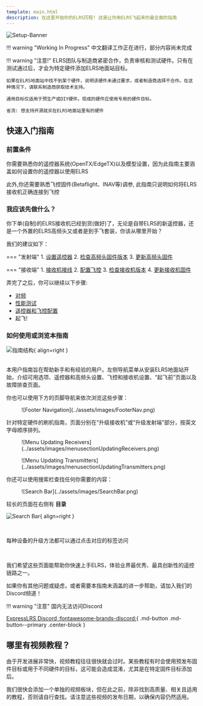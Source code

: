 ```yaml
---
template: main.html
description: 在这里开始你的ELRS历程! 这是让你用ELRS飞起来的最全面的指南
---
```


![Setup-Banner](https://raw.githubusercontent.com/ExpressLRS/ExpressLRS-hardware/master/img/quick-start.png)

!!! warning "Working In Progress"
    中文翻译工作正在进行，部分内容尚未完成

!!! warning "注意!"
    ELRS团队与制造商紧密合作，负责审核和测试硬件。只有在测试通过后，才会为特定硬件添加ELRS地面站目标。

    如果在ELRS地面站中找不到某个硬件，说明该硬件未通过要求，或者制造商选择不合作。在这种情况下，请联系制造商获取技术支持。

    通用目标仅适用于预生产或DIY硬件。现成的硬件应使用专用的硬件目标。

    省流: 想支持开源就买在ELRS地面站里有的硬件

## 快速入门指南

### 前置条件

你需要熟悉你的遥控器系统(OpenTX/EdgeTX)以及模型设置，因为此指南主要涵盖如何设置你的遥控器以使用ELRS
    
此外,你还需要熟悉飞控固件(Betaflight、INAV等)调参, 此指南只说明如何将ELRS接收机正确连接到飞控

### 我应该先做什么？

你下单(自制)的ELRS接收机已经到货(做好)了，无论是自带ELRS的新遥控器，还是一个外置的ELRS高频头又或者是到手飞套装，你该从哪里开始？

我们的建议如下：

=== "发射端"
    1. [设置遥控器](transmitters/tx-prep.md)
    2. [检查高频头固件版本](transmitters/firmware-version.md)
    3. [更新高频头固件](transmitters/updating.md)

=== "接收端"
    1. [接收机接线](receivers/wiring-up.md)
    2. [配置飞控](receivers/configuring-fc.md)
    3. [检查接收机版本](receivers/firmware-version.md)
    4. [更新接收机固件](receivers/updating.md)

弄完了之后，你可以继续以下步骤:

- [对频](binding.md)
- [性能测试](pre-1stflight.md#性能测试)
- [遥控器和飞控配置](pre-1stflight.md)
- 起飞!

### 如何使用或浏览本指南

![指南结构](../assets/images/PageOrder.png){ align=right }

<br />
本用户指南旨在帮助新手和有经验的用户。左侧导航菜单从安装ELRS地面站开始，介绍可用选项、遥控器和高频头设置、飞控和接收机设置、“起飞前”页面以及故障排查页面。

<br clear="right" />

你也可以使用下方的页脚导航来依次浏览这些步骤：

<figure markdown>
![Footer Navigation](../assets/images/FooterNav.png)
</figure>

针对特定硬件的刷机指南，页面分别在“升级接收机”或“升级发射端”部分，按英文字母顺序排列。

<figure markdown>
![Menu Updating Receivers](../assets/images/menusectionUpdatingReceivers.png)
</figure>

<figure markdown>
![Menu Updating Transmitters](../assets/images/menusectionUpdatingTransmitters.png)
</figure>

你还可以使用搜索栏查找任何你需要的内容：

<figure markdown>
![Search Bar](../assets/images/SearchBar.png)
</figure>

较长的页面在右侧有 **目录**

![Search Bar](../assets/images/website-tabbed.png){ align=right }

<br />

每种设备的升级方法都可以通过点击对应的标签访问

<br clear="right">

我们希望这些页面能帮助你快速上手ELRS，体验业界最优秀、最具创新性的遥控链路之一。

如果你有其他问题或疑虑，或者需要本指南未涵盖的进一步帮助，请加入我们的Discord频道！

!!! warning "注意"
    国内无法访问Discord

[ExpressLRS Discord :fontawesome-brands-discord:](https://discord.gg/dS6ReFY){ .md-button .md-button--primary .center-block }

## 哪里有视频教程？

由于开发进展非常快，视频教程往往很快就会过时。某些教程有时会使用预发布固件目标或用于不同硬件的目标，这可能会造成混淆，尤其是在特定固件目标添加后。

我们很快会添加一个单独的视频板块，但在此之前，除非找到高质量、相关且适用的教程，否则请自行查找。请注意这些视频的发布日期，以确保内容仍然适用。
